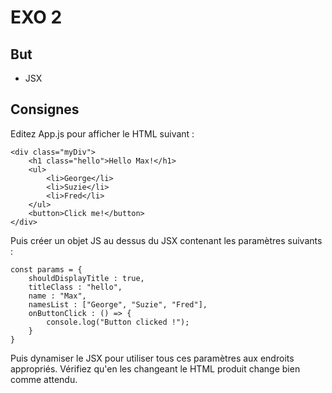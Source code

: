 EXO 2
=====

But
-----

- JSX

Consignes
-----

Editez App.js pour afficher le HTML suivant :

    <div class="myDiv">
        <h1 class="hello">Hello Max!</h1>
        <ul>
            <li>George</li>
            <li>Suzie</li>
            <li>Fred</li>   
        </ul>
        <button>Click me!</button>
    </div>


Puis créer un objet JS au dessus du JSX contenant les paramètres suivants :

    const params = {
        shouldDisplayTitle : true,
        titleClass : "hello",
        name : "Max",
        namesList : ["George", "Suzie", "Fred"],
        onButtonClick : () => {
            console.log("Button clicked !");
        }
    }
    
Puis dynamiser le JSX pour utiliser tous ces paramètres aux endroits appropriés. Vérifiez qu'en les changeant le HTML produit change bien comme attendu.




